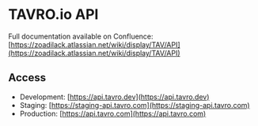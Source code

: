 # TAVRO.io API

Full documentation available on Confluence:[https://zoadilack.atlassian.net/wiki/display/TAV/API](https://zoadilack.atlassian.net/wiki/display/TAV/API)

## Access

- Development: [https://api.tavro.dev](https://api.tavro.dev)
- Staging: [https://staging-api.tavro.com](https://staging-api.tavro.com)
- Production: [https://api.tavro.com](https://api.tavro.com)